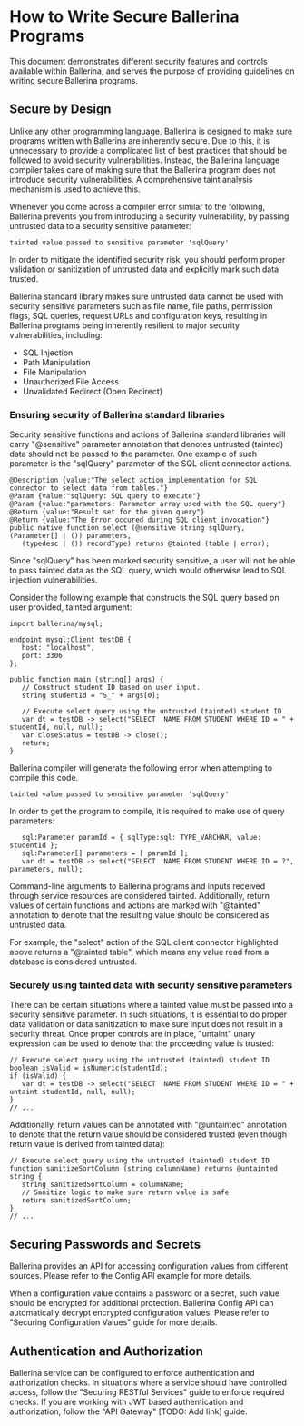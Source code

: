 # How to Write Secure Ballerina Programs 

This document demonstrates different security features and controls available within Ballerina, and serves the purpose of providing guidelines on writing secure Ballerina programs. 

## Secure by Design

Unlike any other programming language, Ballerina is designed to make sure programs written with Ballerina are inherently secure. Due to this, it is unnecessary to provide a complicated list of best practices that should be followed to avoid security vulnerabilities. Instead, the Ballerina language compiler takes care of making sure that the Ballerina program does not introduce security vulnerabilities. A comprehensive taint analysis mechanism is used to achieve this.

Whenever you come across a compiler error similar to the following, Ballerina prevents you from introducing a security vulnerability, by passing untrusted data to a security sensitive parameter:

```
tainted value passed to sensitive parameter 'sqlQuery'
```

In order to mitigate the identified security risk, you should perform proper validation or sanitization of untrusted data and explicitly mark such data trusted.

Ballerina standard library makes sure untrusted data cannot be used with security sensitive parameters such as file name, file paths, permission flags, SQL queries, request URLs and configuration keys, resulting in Ballerina programs being inherently resilient to major security vulnerabilities, including: 

* SQL Injection
* Path Manipulation
* File Manipulation
* Unauthorized File Access
* Unvalidated Redirect (Open Redirect)

### Ensuring security of Ballerina standard libraries
Security sensitive functions and actions of Ballerina standard libraries will carry "@sensitive" parameter annotation that denotes untrusted (tainted) data should not be passed to the parameter. One example of such parameter is the "sqlQuery" parameter of the SQL client connector actions.

```ballerina
@Description {value:"The select action implementation for SQL connector to select data from tables."}
@Param {value:"sqlQuery: SQL query to execute"}
@Param {value:"parameters: Parameter array used with the SQL query"}
@Return {value:"Result set for the given query"}
@Return {value:"The Error occured during SQL client invocation"} 
public native function select (@sensitive string sqlQuery, (Parameter[] | ()) parameters,
   (typedesc | ()) recordType) returns @tainted (table | error);
```

Since "sqlQuery" has been marked security sensitive, a user will not be able to pass tainted data as the SQL query, which would otherwise lead to SQL injection vulnerabilities. 

Consider the following example that constructs the SQL query based on user provided, tainted argument: 

```ballerina
import ballerina/mysql;

endpoint mysql:Client testDB {
   host: "localhost",
   port: 3306
};

public function main (string[] args) {
   // Construct student ID based on user input.
   string studentId = "S_" + args[0];

   // Execute select query using the untrusted (tainted) student ID
   var dt = testDB -> select("SELECT  NAME FROM STUDENT WHERE ID = " + studentId, null, null);
   var closeStatus = testDB -> close();
   return;
}
```

Ballerina compiler will generate the following error when attempting to compile this code. 

```
tainted value passed to sensitive parameter 'sqlQuery'
```

In order to get the program to compile, it is required to make use of query parameters: 

```ballerina
   sql:Parameter paramId = { sqlType:sql: TYPE_VARCHAR, value: studentId };
   sql:Parameter[] parameters = [ paramId ];
   var dt = testDB -> select("SELECT  NAME FROM STUDENT WHERE ID = ?", parameters, null);
```

Command-line arguments to Ballerina programs and inputs received through service resources are considered tainted. Additionally, return values of certain functions and actions are marked with "@tainted" annotation to denote that the resulting value should be considered as untrusted data.

For example, the "select" action of the SQL client connector highlighted above returns a "@tainted table", which means any value read from a database is considered untrusted.

### Securely using tainted data with security sensitive parameters

There can be certain situations where a tainted value must be passed into a security sensitive parameter. In such situations, it is essential to do proper data validation or data sanitization to make sure input does not result in a security threat. Once proper controls are in place, "untaint" unary expression can be used to denote that the proceeding value is trusted:

```ballerina
// Execute select query using the untrusted (tainted) student ID
boolean isValid = isNumeric(studentId);
if (isValid) {
   var dt = testDB -> select("SELECT  NAME FROM STUDENT WHERE ID = " + untaint studentId, null, null);
}
// ...
```

Additionally, return values can be annotated with "@untainted" annotation to denote that the return value should be considered trusted (even though return value is derived from tainted data):

```ballerina
// Execute select query using the untrusted (tainted) student ID
function sanitizeSortColumn (string columnName) returns @untainted string {
   string sanitizedSortColumn = columnName;
   // Sanitize logic to make sure return value is safe
   return sanitizedSortColumn;
}
// ...
```

## Securing Passwords and Secrets 
Ballerina provides an API for accessing configuration values from different sources. Please refer to the Config API example for more details. 

When a configuration value contains a password or a secret, such value should be encrypted for additional protection. Ballerina Config API can automatically decrypt encrypted configuration values. Please refer to "Securing Configuration Values" guide for more details. 

## Authentication and Authorization 
Ballerina service can be configured to enforce authentication and authorization checks. In situations where a service should have controlled access, follow the "Securing RESTful Services" guide to enforce required checks. If you are working with JWT based authentication and authorization, follow the "API Gateway" [TODO: Add link] guide.

